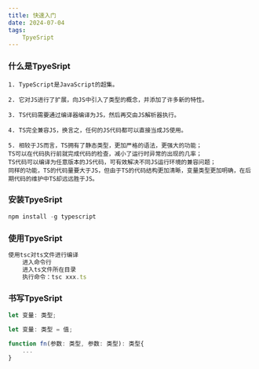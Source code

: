 ```yaml
---
title: 快速入门
date: 2024-07-04
tags:
    TpyeSript
---
```


### 什么是TpyeSript
```
1. TypeScript是JavaScript的超集。

2. 它对JS进行了扩展，向JS中引入了类型的概念，并添加了许多新的特性。

3. TS代码需要通过编译器编译为JS，然后再交由JS解析器执行。

4. TS完全兼容JS，换言之，任何的JS代码都可以直接当成JS使用。

5. 相较于JS而言，TS拥有了静态类型，更加严格的语法，更强大的功能；
TS可以在代码执行前就完成代码的检查，减小了运行时异常的出现的几率；
TS代码可以编译为任意版本的JS代码，可有效解决不同JS运行环境的兼容问题；
同样的功能，TS的代码量要大于JS，但由于TS的代码结构更加清晰，变量类型更加明确，在后期代码的维护中TS却远远胜于JS。
```

### 安装TpyeSript
```javascript
npm install -g typescript
```

### 使用TpyeSript
```javascript
使用tsc对ts文件进行编译
    进入命令行
    进入ts文件所在目录
    执行命令：tsc xxx.ts
```

### 书写TpyeSript
```javascript
let 变量: 类型;

let 变量: 类型 = 值;

function fn(参数: 类型, 参数: 类型): 类型{
    ...
}
```
